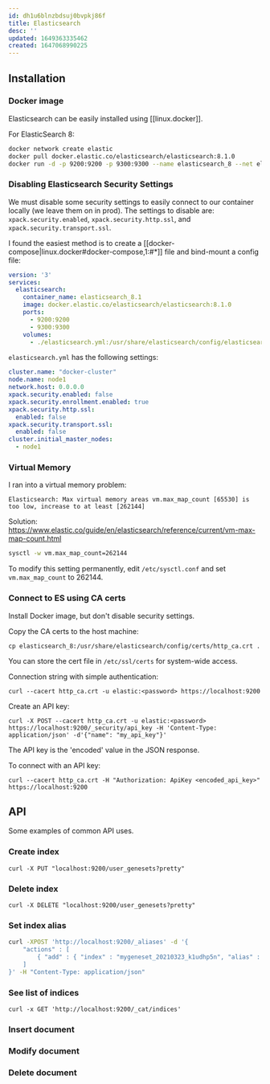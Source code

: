 ```yaml
---
id: dh1u6blnzbdsuj0bvpkj86f
title: Elasticsearch
desc: ''
updated: 1649363335462
created: 1647068990225
---
```


## Installation

### Docker image

Elasticsearch can be easily installed using [[linux.docker]].

For ElasticSearch 8:

```bash
docker network create elastic
docker pull docker.elastic.co/elasticsearch/elasticsearch:8.1.0
docker run -d -p 9200:9200 -p 9300:9300 --name elasticsearch_8 --net elastic -t docker.elastic.co/elasticsearch/elasticsearch:8.1.0
```

### Disabling Elasticsearch Security Settings

We must disable some security settings to easily connect to our container locally (we leave them on in prod). The settings to disable are: `xpack.security.enabled`, `xpack.security.http.ssl`, and `xpack.security.transport.ssl`.

I found the easiest method is to create a [[docker-compose|linux.docker#docker-compose,1:#*]] file and bind-mount a config file:

```yml
version: '3'
services:
  elasticsearch:
    container_name: elasticsearch_8.1
    image: docker.elastic.co/elasticsearch/elasticsearch:8.1.0
    ports:
      - 9200:9200
      - 9300:9300
    volumes:
      - ./elasticsearch.yml:/usr/share/elasticsearch/config/elasticsearch.yml
```

`elasticsearch.yml` has the following settings:

```yml
cluster.name: "docker-cluster"
node.name: node1
network.host: 0.0.0.0
xpack.security.enabled: false
xpack.security.enrollment.enabled: true
xpack.security.http.ssl:
  enabled: false
xpack.security.transport.ssl:
  enabled: false
cluster.initial_master_nodes:
  - node1

```

### Virtual Memory

I ran into a virtual memory problem:

`Elasticsearch: Max virtual memory areas vm.max_map_count [65530] is too low, increase to at least [262144]`

Solution:
https://www.elastic.co/guide/en/elasticsearch/reference/current/vm-max-map-count.html

```bash
sysctl -w vm.max_map_count=262144
```

To modify this setting permanently, edit `/etc/sysctl.conf` and set `vm.max_map_count` to  262144.

### Connect to ES using CA certs

Install Docker image, but don't disable security settings.

Copy the CA certs to the host machine:

```
cp elasticsearch_8:/usr/share/elasticsearch/config/certs/http_ca.crt .

```

You can store the cert file in `/etc/ssl/certs` for system-wide access.

Connection string with simple authentication:

```
curl --cacert http_ca.crt -u elastic:<password> https://localhost:9200
```

Create an API key:

```
curl -X POST --cacert http_ca.crt -u elastic:<password> https://localhost:9200/_security/api_key -H 'Content-Type: application/json' -d'{"name": "my_api_key"}'
```
The API key is the 'encoded' value in the JSON response.

To connect with an API key:

```
curl --cacert http_ca.crt -H "Authorization: ApiKey <encoded_api_key>" https://localhost:9200
```

## API

Some examples of common API uses.

### Create index

`curl -X PUT "localhost:9200/user_genesets?pretty"`

### Delete index

`curl -X DELETE "localhost:9200/user_genesets?pretty"`

### Set index alias

```bash
curl -XPOST 'http://localhost:9200/_aliases' -d '{
    "actions" : [
        { "add" : { "index" : "mygeneset_20210323_k1udhp5n", "alias" : "mygeneset_current" } }
    ]
}' -H "Content-Type: application/json"
```
### See list of indices

`curl -x GET 'http://localhost:9200/_cat/indices'`

### Insert document

### Modify document

### Delete document
